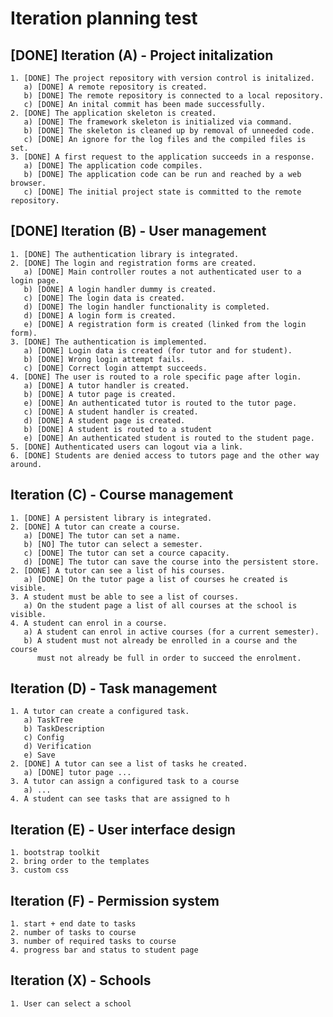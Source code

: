 Iteration planning test
=======================

[DONE] Iteration (A) - Project initalization
--------------------------------------------

    1. [DONE] The project repository with version control is initalized.
       a) [DONE] A remote repository is created.
       b) [DONE] The remote repository is connected to a local repository.
       c) [DONE] An inital commit has been made successfully.
    2. [DONE] The application skeleton is created.
       a) [DONE] The framework skeleton is initialized via command.
       b) [DONE] The skeleton is cleaned up by removal of unneeded code.
       c) [DONE] An ignore for the log files and the compiled files is set.
    3. [DONE] A first request to the application succeeds in a response.
       a) [DONE] The application code compiles.
       b) [DONE] The application code can be run and reached by a web browser.
       c) [DONE] The initial project state is committed to the remote repository.


[DONE] Iteration (B) - User management
--------------------------------------
    
    1. [DONE] The authentication library is integrated.
    2. [DONE] The login and registration forms are created.
       a) [DONE] Main controller routes a not authenticated user to a login page.
       b) [DONE] A login handler dummy is created.
       c) [DONE] The login data is created.
       d) [DONE] The login handler functionality is completed.
       d) [DONE] A login form is created.
       e) [DONE] A registration form is created (linked from the login form).
    3. [DONE] The authentication is implemented.
       a) [DONE] Login data is created (for tutor and for student).
       b) [DONE] Wrong login attempt fails.
       c) [DONE] Correct login attempt succeeds.
    4. [DONE] The user is routed to a role specific page after login.
       a) [DONE] A tutor handler is created.
       b) [DONE] A tutor page is created.
       e) [DONE] An authenticated tutor is routed to the tutor page.
       c) [DONE] A student handler is created.
       d) [DONE] A student page is created.
       b) [DONE] A student is routed to a student 
       e) [DONE] An authenticated student is routed to the student page.
    5. [DONE] Authenticated users can logout via a link.
    6. [DONE] Students are denied access to tutors page and the other way around.


Iteration (C) - Course management
---------------------------------

    1. [DONE] A persistent library is integrated.
    2. [DONE] A tutor can create a course.
       a) [DONE] The tutor can set a name.
       b) [NO] The tutor can select a semester.
       c) [DONE] The tutor can set a cource capacity.
       d) [DONE] The tutor can save the course into the persistent store.
    2. [DONE] A tutor can see a list of his courses.
       a) [DONE] On the tutor page a list of courses he created is visible.
    3. A student must be able to see a list of courses.
       a) On the student page a list of all courses at the school is visible.
    4. A student can enrol in a course.
       a) A student can enrol in active courses (for a current semester).
       b) A student must not already be enrolled in a course and the course
          must not already be full in order to succeed the enrolment.


Iteration (D) - Task management
-------------------------------

    1. A tutor can create a configured task.
       a) TaskTree
       b) TaskDescription
       c) Config
       d) Verification
       e) Save
    2. [DONE] A tutor can see a list of tasks he created.
       a) [DONE] tutor page ...
    3. A tutor can assign a configured task to a course
       a) ...
    4. A student can see tasks that are assigned to h


Iteration (E) - User interface design
-------------------------------------

    1. bootstrap toolkit
    2. bring order to the templates
    3. custom css


Iteration (F) - Permission system
---------------------------------

    1. start + end date to tasks
    2. number of tasks to course
    3. number of required tasks to course
    4. progress bar and status to student page


Iteration (X) - Schools
-----------------------

    1. User can select a school

